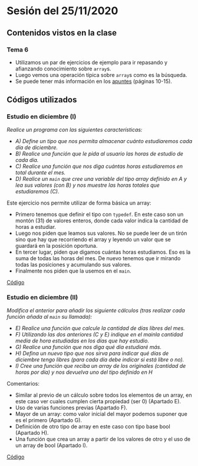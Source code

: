 # Sesión del 25/11/2020

## Contenidos vistos en la clase

### Tema 6
* Utilizamos un par de ejercicios de ejemplo para ir repasando y afianzando conocimiento sobre `array`s.
* Luego vemos una operación típica sobre `array`s como es la búsqueda.
* Se puede tener más información en los [apuntes](https://eii.cv.uma.es/pluginfile.php/233727/mod_resource/content/2/Tema%206.pdf) (páginas 10-15).
  
## Códigos utilizados

### Estudio en diciembre (I)
*Realice un programa con las siguientes características:*
* *A) Define un tipo que nos permita almacenar cuánto estudiaremos cada día de diciembre.*
* *B) Realice una función que le pida al usuario las horas de estudio de cada día.*
* *C) Realice una función que nos diga cuántas horas estudiaremos en total durante el mes.*
* *D) Realice un `main` que cree una variable del tipo array definido en A y lea sus valores (con B) y nos muestre las horas totales que estudiaremos (C).*

Este ejercicio nos permite utilizar de forma básica un array:
* Primero tenemos que definir el tipo con `typedef`. En este caso son un montón (31) de valores enteros, donde cada valor indica la cantidad de horas a estudiar.
* Luego nos piden que leamos sus valores. No se puede leer de un tirón sino que hay que recorriendo el array y leyendo un valor que se guardará en la posición oportuna.
* En tercer lugar, piden que digamos cuántas horas estudiamos. Eso es la suma de todas las horas del mes. De nuevo tenemos que ir mirando todas las posiciones y acumulando sus valores.
* Finalmente nos piden que la usemos en el `main`.

[Código](sesion25.11.20/diciembreI.cpp)

### Estudio en diciembre (II)
*Modifica el anterior para añadir los siguiente cálculos (tras realizar cada función añada al `main` su llamada):*
* *E) Realice una función que calcule la cantidad de días libres del mes.*
* *F) Utilizando las dos anteriores (C y E) indique en el mainla cantidad media de hora estudiadas en los días que hay estudio.*
* *G) Realice una función que nos diga qué día estudiaré más.* 
* *H) Defina un nuevo tipo que nos sirva para indicar qué días de diciembre tengo libres (para cada día debe indicar si está libre o no).*
* *I) Cree una función que reciba un array de los originales (cantidad de horas por día) y nos devuelva uno del tipo definido en H*

Comentarios:
* Similar al previo de un cálculo sobre todos los elementos de un array, en este caso ver cuales cumplen cierta propiedad (ser 0) (Apartado E).
* Uso de varias funciones previas (Apartado F).
* Mayor de un array: como valor inicial del mayor podemos suponer que es el primero (Apartado G).
* Definición de otro tipo de array en este caso con tipo base bool (Apartado H).
* Una función que crea un array a partir de los valores de otro y el uso de un array de bool (Apartado I).

[Código](sesion25.11.20/diciembreII.cpp)

